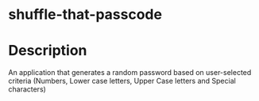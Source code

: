 # shuffle-that-passcode

# Description
An application that generates a random password based on user-selected criteria (Numbers, Lower case letters, Upper Case letters and Special characters)
